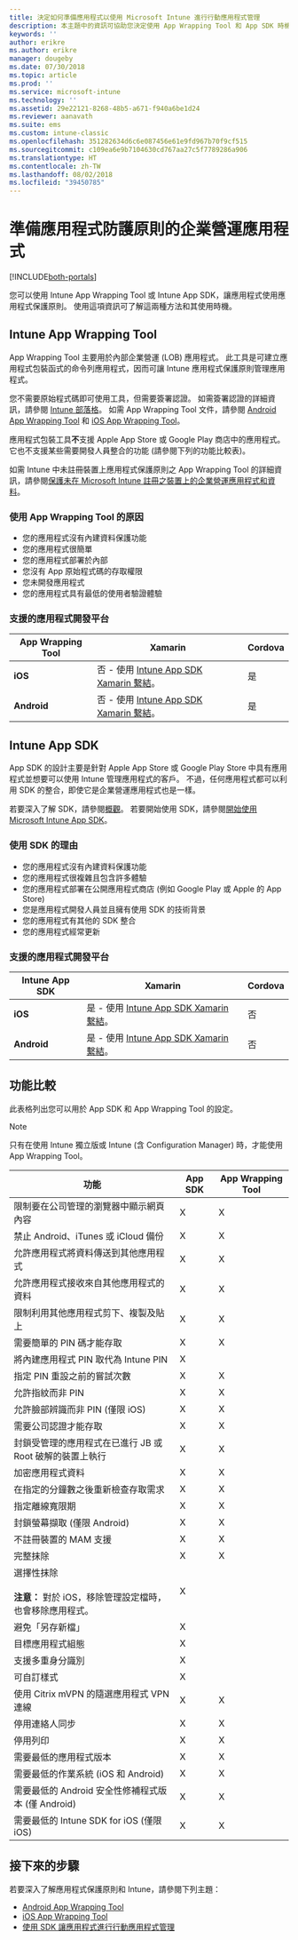 ```yaml
---
title: 決定如何準備應用程式以使用 Microsoft Intune 進行行動應用程式管理
description: 本主題中的資訊可協助您決定使用 App Wrapping Tool 和 App SDK 時機，以讓您的自訂企業營運應用程式得以使用行動應用程式管理原則。
keywords: ''
author: erikre
ms.author: erikre
manager: dougeby
ms.date: 07/30/2018
ms.topic: article
ms.prod: ''
ms.service: microsoft-intune
ms.technology: ''
ms.assetid: 29e22121-8268-48b5-a671-f940a6be1d24
ms.reviewer: aanavath
ms.suite: ems
ms.custom: intune-classic
ms.openlocfilehash: 351282634d6c6e087456e61e9fd967b70f9cf515
ms.sourcegitcommit: c109ea6e9b7104630cd767aa27c5f7789286a906
ms.translationtype: HT
ms.contentlocale: zh-TW
ms.lasthandoff: 08/02/2018
ms.locfileid: "39450785"
---
```

# <a name="prepare-line-of-business-apps-for-app-protection-policies"></a>準備應用程式防護原則的企業營運應用程式

[!INCLUDE[both-portals](./includes/note-for-both-portals.md)]

您可以使用 Intune App Wrapping Tool 或 Intune App SDK，讓應用程式使用應用程式保護原則。 使用這項資訊可了解這兩種方法和其使用時機。

## <a name="intune-app-wrapping-tool"></a>Intune App Wrapping Tool
App Wrapping Tool 主要用於內部企業營運 (LOB) 應用程式。 此工具是可建立應用程式包裝函式的命令列應用程式，因而可讓 Intune 應用程式保護原則管理應用程式。

您不需要原始程式碼即可使用工具，但需要簽署認證。 如需簽署認證的詳細資訊，請參閱 [Intune 部落格](https://blogs.technet.microsoft.com/enterprisemobility/2015/02/25/how-to-obtain-the-prerequisites-for-the-intune-app-wrapping-tool-for-ios/)。 如需 App Wrapping Tool 文件，請參閱 [Android App Wrapping Tool](app-wrapper-prepare-android.md) 和 [iOS App Wrapping Tool](app-wrapper-prepare-ios.md)。

應用程式包裝工具**不**支援 Apple App Store 或 Google Play 商店中的應用程式。 它也不支援某些需要開發人員整合的功能 (請參閱下列的功能比較表)。

如需 Intune 中未註冊裝置上應用程式保護原則之 App Wrapping Tool 的詳細資訊，請參閱[保護未在 Microsoft Intune 註冊之裝置上的企業營運應用程式和資料](/intune-classic/deploy-use/protect-line-of-business-apps-and-data-on-devices-not-enrolled-in-microsoft-intune)。

### <a name="reasons-to-use-the-app-wrapping-tool"></a>使用 App Wrapping Tool 的原因
* 您的應用程式沒有內建資料保護功能
* 您的應用程式很簡單
* 您的應用程式部署於內部
* 您沒有 App 原始程式碼的存取權限
* 您未開發應用程式
* 您的應用程式具有最低的使用者驗證體驗

### <a name="supported-app-development-platforms"></a>支援的應用程式開發平台

|**App Wrapping Tool** | **Xamarin** |**Cordova** |
|------|----|----|
|**iOS** |否 - 使用 [Intune App SDK Xamarin 繫結](app-sdk-xamarin.md)。|是|
|**Android**|否 - 使用 [Intune App SDK Xamarin 繫結](app-sdk-xamarin.md)。|是|

## <a name="intune-app-sdk"></a>Intune App SDK
App SDK 的設計主要是針對 Apple App Store 或 Google Play Store 中具有應用程式並想要可以使用 Intune 管理應用程式的客戶。 不過，任何應用程式都可以利用 SDK 的整合，即使它是企業營運應用程式也是一樣。

若要深入了解 SDK，請參閱[概觀](app-sdk.md)。 若要開始使用 SDK，請參閱[開始使用 Microsoft Intune App SDK](app-sdk-get-started.md)。

### <a name="reasons-to-use-the-sdk"></a>使用 SDK 的理由
* 您的應用程式沒有內建資料保護功能
* 您的應用程式很複雜且包含許多體驗
* 您的應用程式部署在公開應用程式商店 (例如 Google Play 或 Apple 的 App Store)
* 您是應用程式開發人員並且擁有使用 SDK 的技術背景
* 您的應用程式有其他的 SDK 整合
* 您的應用程式經常更新

### <a name="supported-app-development-platforms"></a>支援的應用程式開發平台

|**Intune App SDK** |**Xamarin** |**Cordova**
|------|----|----|
|**iOS**|是 - 使用 [Intune App SDK Xamarin 繫結](app-sdk-xamarin.md)。|否|
|**Android**| 是 - 使用 [Intune App SDK Xamarin 繫結](app-sdk-xamarin.md)。|否|

## <a name="feature-comparison"></a>功能比較
此表格列出您可以用於 App SDK 和 App Wrapping Tool 的設定。

> [!NOTE]
> 只有在使用 Intune 獨立版或 Intune (含 Configuration Manager) 時，才能使用 App Wrapping Tool。

|功能|App SDK|App Wrapping Tool|
|-----------|---------------------|-----------|
|限制要在公司管理的瀏覽器中顯示網頁內容|X|X|
|禁止 Android、iTunes 或 iCloud 備份|X|X|
|允許應用程式將資料傳送到其他應用程式|X|X|
|允許應用程式接收來自其他應用程式的資料|X|X|
|限制利用其他應用程式剪下、複製及貼上|X|X|
|需要簡單的 PIN 碼才能存取|X|X|
|將內建應用程式 PIN 取代為 Intune PIN|X||
|指定 PIN 重設之前的嘗試次數|X|X|
|允許指紋而非 PIN|X|X|
|允許臉部辨識而非 PIN (僅限 iOS)|X|X|
|需要公司認證才能存取|X|X|
|封鎖受管理的應用程式在已進行 JB 或 Root 破解的裝置上執行|X|X|
|加密應用程式資料|X|X|
|在指定的分鐘數之後重新檢查存取需求|X|X|
|指定離線寬限期|X|X|
|封鎖螢幕擷取 (僅限 Android)|X|X|
|不註冊裝置的 MAM 支援|X|X|
|完整抹除|X|X|
|選擇性抹除 <br></br>**注意：** 對於 iOS，移除管理設定檔時，也會移除應用程式。|X||
|避免「另存新檔」|X||
|目標應用程式組態|X||
|支援多重身分識別|X||
|可自訂樣式 |X|||
|使用 Citrix mVPN 的隨選應用程式 VPN 連線|X|X| 
|停用連絡人同步|X|X|
|停用列印|X|X|
|需要最低的應用程式版本|X|X|
|需要最低的作業系統 (iOS 和 Android)|X|X|
|需要最低的 Android 安全性修補程式版本 (僅 Android)|X|X|
|需要最低的 Intune SDK for iOS (僅限 iOS)|X|X|

## <a name="next-steps"></a>接下來的步驟

若要深入了解應用程式保護原則和 Intune，請參閱下列主題：

  - [Android App Wrapping Tool](app-wrapper-prepare-android.md)</br>
  - [iOS App Wrapping Tool](app-wrapper-prepare-ios.md)</br>
  - [使用 SDK 讓應用程式進行行動應用程式管理](/intune-classic/deploy-use/use-the-sdk-to-enable-apps-for-mobile-application-management)

